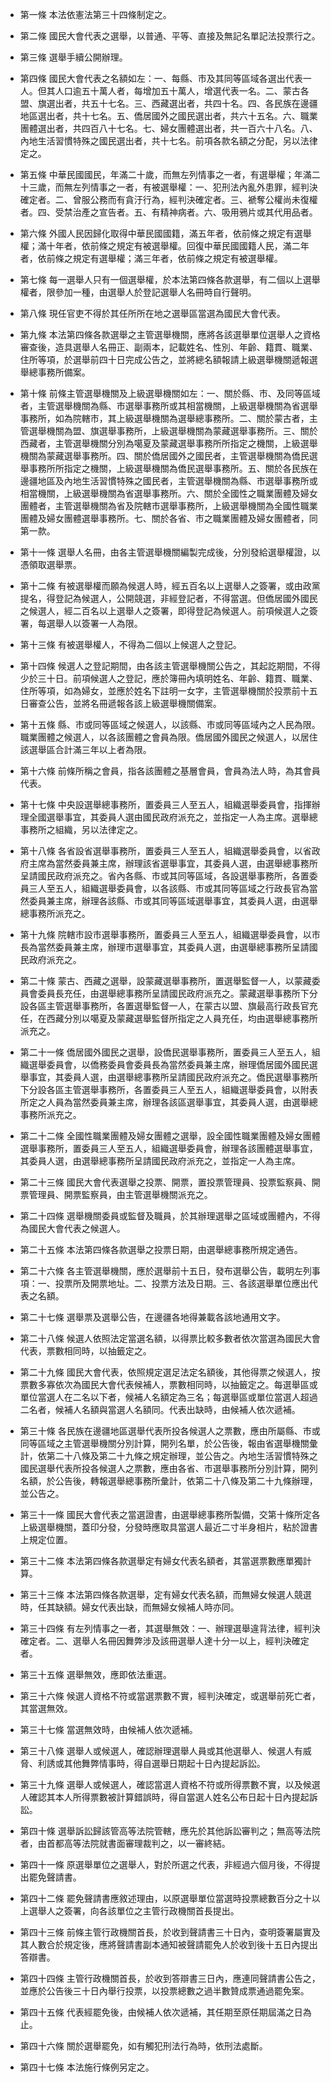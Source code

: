 * 第一條 本法依憲法第三十四條制定之。

* 第二條 國民大會代表之選舉，以普通、平等、直接及無記名單記法投票行之。

* 第三條 選舉手續公開辦理。

* 第四條 國民大會代表之名額如左：一、每縣、市及其同等區域各選出代表一人。但其人口逾五十萬人者，每增加五十萬人，增選代表一名。二、蒙古各盟、旗選出者，共五十七名。三、西藏選出者，共四十名。四、各民族在邊疆地區選出者，共十七名。五、僑居國外之國民選出者，共六十五名。六、職業團體選出者，共四百八十七名。七、婦女團體選出者，共一百六十八名。八、內地生活習慣特殊之國民選出者，共十七名。前項各款名額之分配，另以法律定之。

* 第五條 中華民國國民，年滿二十歲，而無左列情事之一者，有選舉權；年滿二十三歲，而無左列情事之一者，有被選舉權：一、犯刑法內亂外患罪，經判決確定者。二、曾服公務而有貪汙行為，經判決確定者。三、褫奪公權尚未復權者。四、受禁治產之宣告者。五、有精神病者。六、吸用鴉片或其代用品者。

* 第六條 外國人民因歸化取得中華民國國籍，滿五年者，依前條之規定有選舉權；滿十年者，依前條之規定有被選舉權。回復中華民國國籍人民，滿二年者，依前條之規定有選舉權；滿三年者，依前條之規定有被選舉權。

* 第七條 每一選舉人只有一個選舉權，於本法第四條各款選舉，有二個以上選舉權者，限參加一種，由選舉人於登記選舉人名冊時自行聲明。

* 第八條 現任官吏不得於其任所所在地之選舉區當選為國民大會代表。

* 第九條 本法第四條各款選舉之主管選舉機關，應將各該選舉單位選舉人之資格審查後，造具選舉人名冊正、副兩本，記載姓名、性別、年齡、籍貫、職業、住所等項，於選舉前四十日完成公告之，並將總名額報請上級選舉機關遞報選舉總事務所備案。

* 第十條 前條主管選舉機關及上級選舉機關如左：一、關於縣、市、及同等區域者，主管選舉機關為縣、市選舉事務所或其相當機關，上級選舉機關為省選舉事務所，如為院轄市，其上級選舉機關為選舉總事務所。二、關於蒙古者，主管選舉機關為盟、旗選舉事務所，上級選舉機關為蒙藏選舉事務所。三、關於西藏者，主管選舉機關分別為噶夏及蒙藏選舉事務所所指定之機關，上級選舉機關為蒙藏選舉事務所。四、關於僑居國外之國民者，主管選舉機關為僑民選舉事務所所指定之機關，上級選舉機關為僑民選舉事務所。五、關於各民族在邊疆地區及內地生活習慣特殊之國民者，主管選舉機關為縣、市選舉事務所或相當機關，上級選舉機關為省選舉事務所。六、關於全國性之職業團體及婦女團體者，主管選舉機關為省及院轄市選舉事務所，上級選舉機關為全國性職業團體及婦女團體選舉事務所。七、關於各省、市之職業團體及婦女團體者，同第一款。

* 第十一條 選舉人名冊，由各主管選舉機關編製完成後，分別發給選舉權證，以憑領取選舉票。

* 第十二條 有被選舉權而願為候選人時，經五百名以上選舉人之簽署，或由政黨提名，得登記為候選人，公開競選，非經登記者，不得當選。但僑居國外國民之候選人，經二百名以上選舉人之簽署，即得登記為候選人。前項候選人之簽署，每選舉人以簽署一人為限。

* 第十三條 有被選舉權人，不得為二個以上候選人之登記。

* 第十四條 候選人之登記期間，由各該主管選舉機關公告之，其起訖期間，不得少於三十日。前項候選人之登記，應於簿冊內填明姓名、年齡、籍貫、職業、住所等項，如為婦女，並應於姓名下註明一女字，主管選舉機關於投票前十五日審查公告，並將名冊遞報各該上級選舉機關備案。

* 第十五條 縣、市或同等區域之候選人，以該縣、市或同等區域內之人民為限。職業團體之候選人，以各該團體之會員為限。僑居國外國民之候選人，以居住該選舉區合計滿三年以上者為限。

* 第十六條 前條所稱之會員，指各該團體之基層會員，會員為法人時，為其會員代表。

* 第十七條 中央設選舉總事務所，置委員三人至五人，組織選舉委員會，指揮辦理全國選舉事宜，其委員人選由國民政府派充之，並指定一人為主席。選舉總事務所之組織，另以法律定之。

* 第十八條 各省設省選舉事務所，置委員三人至五人，組織選舉委員會，以省政府主席為當然委員兼主席，辦理該省選舉事宜，其委員人選，由選舉總事務所呈請國民政府派充之。省內各縣、市或其同等區域，各設選舉事務所，各置委員三人至五人，組織選舉委員會，以各該縣、市或其同等區域之行政長官為當然委員兼主席，辦理各該縣、市或其同等區域選舉事宜，其委員人選，由選舉總事務所派充之。

* 第十九條 院轄市設市選舉事務所，置委員三人至五人，組織選舉委員會，以市長為當然委員兼主席，辦理市選舉事宜，其委員人選，由選舉總事務所呈請國民政府派充之。

* 第二十條 蒙古、西藏之選舉，設蒙藏選舉事務所，置選舉監督一人，以蒙藏委員會委員長充任，由選舉總事務所呈請國民政府派充之。蒙藏選舉事務所下分設各區主管選舉事務所，各置選舉監督一人，在蒙古以盟、旗最高行政長官充任，在西藏分別以噶夏及蒙藏選舉監督所指定之人員充任，均由選舉總事務所派充之。

* 第二十一條 僑居國外國民之選舉，設僑民選舉事務所，置委員三人至五人，組織選舉委員會，以僑務委員會委員長為當然委員兼主席，辦理僑居國外國民選舉事宜，其委員人選，由選舉總事務所呈請國民政府派充之。僑民選舉事務所下分設各區主管選舉事務所，各置委員三人至五人，組織選舉委員會，以附表所定之人員為當然委員兼主席，辦理各該區選舉事宜，其委員人選，由選舉總事務所派充之。

* 第二十二條 全國性職業團體及婦女團體之選舉，設全國性職業團體及婦女團體選舉事務所，置委員三人至五人，組織選舉委員會，辦理各該團體選舉事宜，其委員人選，由選舉總事務所呈請國民政府派充之，並指定一人為主席。

* 第二十三條 國民大會代表選舉之投票、開票，置投票管理員、投票監察員、開票管理員、開票監察員，由主管選舉機關派充之。

* 第二十四條 選舉機關委員或監督及職員，於其辦理選舉之區域或團體內，不得為國民大會代表之候選人。

* 第二十五條 本法第四條各款選舉之投票日期，由選舉總事務所規定通告。

* 第二十六條 各主管選舉機關，應於選舉前十五日，發布選舉公告，載明左列事項：一、投票所及開票地址。二、投票方法及日期。三、各該選舉單位應出代表之名額。

* 第二十七條 選舉票及選舉公告，在邊疆各地得兼載各該地通用文字。

* 第二十八條 候選人依照法定當選名額，以得票比較多數者依次當選為國民大會代表，票數相同時，以抽籤定之。

* 第二十九條 國民大會代表，依照規定選足法定名額後，其他得票之候選人，按票數多寡依次為國民大會代表候補人，票數相同時，以抽籤定之。每選舉區或單位當選人在二名以下者，候補人名額定為三名；每選舉區或單位當選人超過二名者，候補人名額與當選人名額同。代表出缺時，由候補人依次遞補。

* 第三十條 各民族在邊疆地區選舉代表所投各候選人之票數，應由所屬縣、市或同等區域之主管選舉機關分別計算，開列名單，於公告後，報由省選舉機關彙計，依第二十八條及第二十九條之規定辦理，並公告之。內地生活習慣特殊之國民選舉代表所投各候選人之票數，應由各省、市選舉事務所分別計算，開列名額，於公告後，轉報選舉總事務所彙計，依第二十八條及第二十九條辦理，並公告之。

* 第三十一條 國民大會代表之當選證書，由選舉總事務所製備，交第十條所定各上級選舉機關，蓋印分發，分發時應取具當選人最近二寸半身相片，粘於證書上規定位置。

* 第三十二條 本法第四條各款選舉定有婦女代表名額者，其當選票數應單獨計算。

* 第三十三條 本法第四條各款選舉，定有婦女代表名額，而無婦女候選人競選時，任其缺額。婦女代表出缺，而無婦女候補人時亦同。

* 第三十四條 有左列情事之一者，其選舉無效：一、辦理選舉違背法律，經判決確定者。二、選舉人名冊因舞弊涉及該冊選舉人達十分一以上，經判決確定者。

* 第三十五條 選舉無效，應即依法重選。

* 第三十六條 候選人資格不符或當選票數不實，經判決確定，或選舉前死亡者，其當選無效。

* 第三十七條 當選無效時，由候補人依次遞補。

* 第三十八條 選舉人或候選人，確認辦理選舉人員或其他選舉人、候選人有威脅、利誘或其他舞弊情事時，得自選舉日期起十日內提起訴訟。

* 第三十九條 選舉人或候選人，確認當選人資格不符或所得票數不實，以及候選人確認其本人所得票數被計算錯誤時，得自當選人姓名公布日起十日內提起訴訟。

* 第四十條 選舉訴訟歸該管高等法院管轄，應先於其他訴訟審判之；無高等法院者，由首都高等法院就書面審理裁判之，以一審終結。

* 第四十一條 原選舉單位之選舉人，對於所選之代表，非經過六個月後，不得提出罷免聲請書。

* 第四十二條 罷免聲請書應敘述理由，以原選舉單位當選時投票總數百分之十以上選舉人之簽署，向各該單位之主管行政機關首長提出。

* 第四十三條 前條主管行政機關首長，於收到聲請書三十日內，查明簽署屬實及其人數合於規定後，應將聲請書副本通知被聲請罷免人於收到後十五日內提出答辯書。

* 第四十四條 主管行政機關首長，於收到答辯書三日內，應連同聲請書公告之，並應於公告後三十日內舉行投票，以投票總數之過半數贊成票通過罷免案。

* 第四十五條 代表經罷免後，由候補人依次遞補，其任期至原任期屆滿之日為止。

* 第四十六條 關於選舉罷免，如有觸犯刑法行為時，依刑法處斷。

* 第四十七條 本法施行條例另定之。

